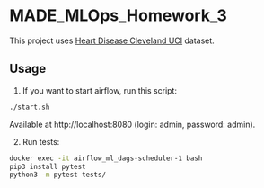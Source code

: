 # MADE_MLOps_Homework_3

This project uses [Heart Disease Cleveland UCI](https://www.kaggle.com/datasets/cherngs/heart-disease-cleveland-uci) dataset.

## Usage
1. If you want to start airflow, run this script:
```sh
./start.sh
```
Available at http://localhost:8080 (login: admin, password: admin).

2. Run tests:
```sh
docker exec -it airflow_ml_dags-scheduler-1 bash
pip3 install pytest
python3 -m pytest tests/
```